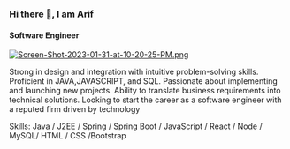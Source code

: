 ### Hi there 👋, I am Arif
#### Software Engineer
[![Screen-Shot-2023-01-31-at-10-20-25-PM.png](https://i.postimg.cc/gcg9z2S9/Screen-Shot-2023-01-31-at-10-20-25-PM.png)](https://postimg.cc/z3H2p8Yp)

Strong in design and integration with intuitive problem-solving skills. Proficient in JAVA,JAVASCRIPT, and SQL. Passionate about implementing and launching new projects. Ability to translate business requirements into technical solutions. Looking to start the career as a software engineer with a reputed firm driven by technology

Skills: Java / J2EE /  Spring / Spring Boot / JavaScript / React / Node / MySQL/ HTML / CSS /Bootstrap





